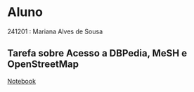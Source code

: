 # Aluno
241201 : Mariana Alves de Sousa
## Tarefa sobre Acesso a DBPedia, MeSH e OpenStreetMap
[Notebook](https://colab.research.google.com/drive/13bK-l2fpZlrMPLXLhLTcxVT4yP7X8cMY?usp=sharing)
